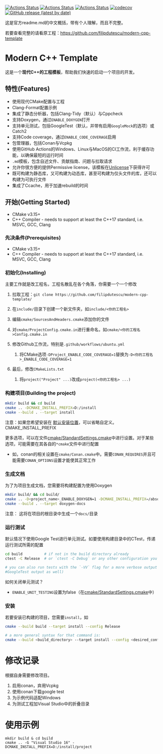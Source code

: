 [![Actions Status](https://github.com/filipdutescu/modern-cpp-template/workflows/MacOS/badge.svg)](https://github.com/filipdutescu/modern-cpp-template/actions)
[![Actions Status](https://github.com/filipdutescu/modern-cpp-template/workflows/Windows/badge.svg)](https://github.com/filipdutescu/modern-cpp-template/actions)
[![Actions Status](https://github.com/filipdutescu/modern-cpp-template/workflows/Ubuntu/badge.svg)](https://github.com/filipdutescu/modern-cpp-template/actions)
[![codecov](https://codecov.io/gh/filipdutescu/modern-cpp-template/branch/master/graph/badge.svg)](https://codecov.io/gh/filipdutescu/modern-cpp-template)
[![GitHub release (latest by date)](https://img.shields.io/github/v/release/filipdutescu/modern-cpp-template)](https://github.com/filipdutescu/modern-cpp-template/releases)



这是官方readme.md的中文概括，带有个人理解，而且不完整。

若要查看完整的请看原工程：https://github.com/filipdutescu/modern-cpp-template

# Modern C++ Template

这是一个**现代C++的工程模板**，帮助我们快速的启动一个项目的开发。



## 特性(Features)

* 使用现代CMake配置与工程
* Clang-Format配置示例
* 集成了静态分析器，包括Clang-Tidy（默认）与Cppcheck
* 支持Doxygen，通过`ENABLE_DOXYGEN`打开
* 支持单元测试，包括GoogleTest（默认，并带有启用`GoogleMock`的选项）或Catch2
* 支持Code coverage，通过`ENABLE_CODE_COVERAGE`启用
* 包管理器，包括Conan与Vcpkg
* 使用GitHub Actions的Windows、Linux与MacOS的CI工作流，利于缓存功能，以确保最短的运行时间
* `.md`模板，包含自述文件、贡献指南、问题与拉取请求
* 允许你很方便的提供Permissive license，该模板在[Unlicense](https://unlicense.org/)下获得许可
* 既可构建为静态库，又可构建为动态库，甚至可构建为仅头文件的库，还可以构建为可执行文件
* 集成了Ccache，用于加速rebuild的时间



## 开始(Getting Started)

- CMake v3.15+
- C++ Compiler - needs to support at least the C++17 standard, i.e. MSVC, GCC, Clang



### 先决条件(Prerequisites)

- CMake v3.15+
- C++ Compiler - needs to support at least the C++17 standard, i.e. MSVC, GCC, Clang



### 初始化(Installing)

主要工作就是改工程名，工程名散乱在各个角落，你需要一个一个修改

1. 拉取工程：`git clone https://github.com/filipdutescu/modern-cpp-template/`

2. 在`include/`目录下创建一个新文件夹，如`include/<你的工程名>`

3. 编辑`cmake/SourcesAndHeaders.cmake`添加你的文件

4. 对`cmake/ProjectConfig.cmake.in`进行重命名，如`cmake/<你的工程名>Config.cmake.in`

5. 修改Github工作流，特别是`.github/workflows/ubuntu.yml`
   1. 将CMake选项`-DProject_ENABLE_CODE_COVERAGE=1`替换为`-D<你的工程名>_ENABLE_CODE_COVERAGE=1`
   
6. 最后，修改`CMakeLists.txt`
   1. 将`project("Project" ...)`改成`project(<你的工程名> ...)`
   
   

### 构建项目(Building the project)

```bash
mkdir build && cd build
cmake .. -DCMAKE_INSTALL_PREFIX=D:/install
cmake --build . --target install
```

注意：如果您希望安装在 [默认安装位置](https://cmake.org/cmake/help/latest/module/GNUInstallDirs.html)，可以省略自定义。CMAKE_INSTALL_PREFIX



更多选项，可以在文件[cmake/StandardSettings.cmake](https://github.com/filipdutescu/modern-cpp-template/blob/master/cmake/StandardSettings.cmake)中进行设置。对于某些选项，可能需要在其各自的`*cmake`文件中进行配置

- 如，conan的相关设置在`cmake/Conan.cmake`中。需要`CONAN_REQUIRES`并且可能需要`CONAN_OPTIONS`设置才能使其正常工作



### 生成文档

为了为项目生成文档，您需要将构建配置为使用Doxygen

```bash
mkdir build/ && cd build/
cmake .. -D<project_name>_ENABLE_DOXYGEN=1 -DCMAKE_INSTALL_PREFIX=/absolute/path/to/custom/install/directory
cmake --build . --target doxygen-docs
```

注意： 这将在项目的根目录中生成一个`docs/`目录



### 运行测试

默认情况下使用Google Test进行单元测试。如要使用构建目录中的CTest，传递运行测试所需的配置

```bash
cd build          # if not in the build directory already
ctest -C Release  # or `ctest -C Debug` or any other configuration you wish to test

# you can also run tests with the `-VV` flag for a more verbose output (i.e.
#GoogleTest output as well)
```



如何关闭单元测试？

- `ENABLE_UNIT_TESTING`设置为false（在[cmake/StandardSettings.cmake](https://github.com/filipdutescu/modern-cpp-template/blob/master/cmake/StandardSettings.cmake)中）



### 安装

若要安装已构建的项目，您需要`install`，如

```bash
cmake --build build --target install --config Release

# a more general syntax for that command is:
cmake --build <build_directory> --target install --config <desired_config>
```


# 修改记录

根据自身需要修改项目。

1. 启用conan，弃用Vcpkg
2. 使用conan下载google test
3. 为示例代码适配Windows
4. 为测试工程加Visual Studio中的折叠目录


# 使用示例

```
mkdir build & cd build
cmake .. -G "Visual Studio 16" -DCMAKE_INSTALL_PREFIX=D:/install/project
```